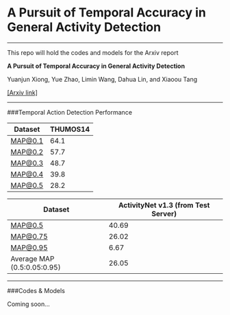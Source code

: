 # A Pursuit of Temporal Accuracy in General Activity Detection

*****

This repo will hold the codes and models for the Arxiv report

> 
**A Pursuit of Temporal Accuracy in General Activity Detection**
>
Yuanjun Xiong, Yue Zhao, Limin Wang, Dahua Lin, and Xiaoou Tang
>

[[Arxiv link]](https://arxiv.org/abs/1703.02716)


***


###Temporal Action Detection Performance


| Dataset  | THUMOS14 |
| ---------|----------|
| MAP@0.1  |    64.1  |
| MAP@0.2  |    57.7  |
| MAP@0.3  |    48.7  |
| MAP@0.4  |    39.8  |
| MAP@0.5  |    28.2  |


| Dataset  | ActivityNet v1.3 (from Test Server) |
| ---------|----------|
| MAP@0.5  |    40.69|
| MAP@0.75 |    26.02|
| MAP@0.95 |    6.67  |
| Average MAP (0.5:0.05:0.95)  |    26.05  |


***

###Codes & Models
 
Coming soon...
